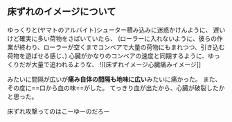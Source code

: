 

## 床ずれのイメージについて
ゆっくりと(ヤマトのアルバイト)シューター積み込みに迷惑かけんように、
遅いけど確実に多い荷物をさばいていたら、
(ローラーに入れないように、彼らの作業が終わり、ローラーが空くまでコンベアで大量の荷物にもまれつつ、引き込む荷物を遊ばせる感じ、)
心臓がかなりのコンベアの速度と同期するように、ゆっくりだが大量で追われるような、
![[床ずれイメージ心臓痛みイメージ]]

みたいに間隔が広いが**痛み自体の間隔も地味に広い**みたいに痛かった。
また、その度に==口から血の味==がした。
てっきり血が出たから、心臓が破裂したかと思った。

床ずれ攻撃ってのはこーゆーのだろー
